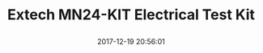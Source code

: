 ---
title: > #shorten me
  Extech MN24-KIT Electrical Test Kit
name: >
  Extech MN24-KIT Electrical Test Kit
date: "2017-12-19 20:56:01"
buy_now: "https://www.amazon.com/Extech-MN24-KIT-Electrical-Test-Kit/dp/B002T1BGXI?psc=1&SubscriptionId=AKIAIA5RBQIWQVTCUEUQ&tag=coldcutdeals-20&linkCode=xm2&camp=2025&creative=165953&creativeASIN=B002T1BGXI"
description_markdown: >-

  - MN24 Digital Multimeter with large, easy-to-read display measures AC/DC Voltage, DC Current, Resistance, and Continuity and features Diode and Battery tests.

  - Included 40130 Non-Contact Voltage Detector detects AC Voltage from 100VAC to 600VAC with a Flashing  LED and Audible beeper.

  - Included ET15 Receptacle Tester tests for faulty wiring in 3-wire outlets with a standard North American 3-prong Plug.

  - Everything you need to stay safe and work smart on DIY home electrical projects.

  - The MN24-KIT includes the MN24 Digital Multimeter, Multimeter Test Leads, 40130 Non-Contact Voltage Detector, ET15 Receptacle Tester, Storage Case,


tweet_id_str: "943223414982152194"
price: "$49.99"
list_price: "$49.99"
deal_price: "$20.50"
you_save: "$29.49 (59%)"
asin: "B002T1BGXI"
image: "https://images-na.ssl-images-amazon.com/images/I/51p7FjfqSQL.jpg"
---